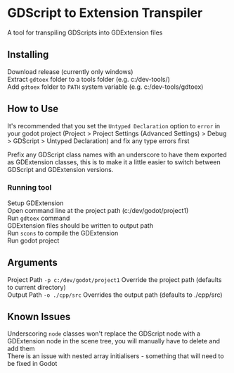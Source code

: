 # GDScript to Extension Transpiler

A tool for transpiling GDScripts into GDExtension files

## Installing

Download release (currently only windows)<br>
Extract `gdtoex` folder to a tools folder (e.g. c:/dev-tools/)<br>
Add `gdtoex` folder to `PATH` system variable (e.g. c:/dev-tools/gdtoex)<br>

## How to Use

It's recommended that you set the `Untyped Declaration` option to `error` in your godot project (Project > Project Settings (Advanced Settings) > Debug > GDScript > Untyped Declaration)
and fix any type errors first

Prefix any GDScript class names with an underscore to have them exported as GDExtension classes,
this is to make it a little easier to switch between GDScript and GDExtension versions.

### Running tool

Setup GDExtension<br>
Open command line at the project path (c:/dev/godot/project1)<br>
Run `gdtoex` command<br>
GDExtension files should be written to output path<br>
Run `scons` to compile the GDExtension<br>
Run godot project<br>

## Arguments

Project Path `-p c:/dev/godot/project1` Override the project path (defaults to current directory)<br>
Output Path `-o ./cpp/src` Overrides the output path (defaults to ./cpp/src)<br>

## Known Issues

Underscoring `node` classes won't replace the GDScript node with a GDExtension node in the scene tree, you will manually have to delete and add them<br>
There is an issue with nested array initialisers - something that will need to be fixed in Godot<br>
